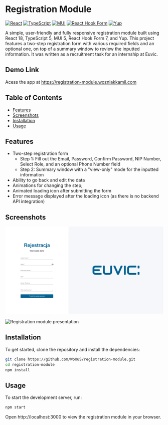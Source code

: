 # Registration Module

[![React](https://img.shields.io/badge/React-18.2-blue)](https://reactjs.org/)
[![TypeScript](https://img.shields.io/badge/TypeScript-4.9.5-blue)](https://www.typescriptlang.org/)
[![MUI](https://img.shields.io/badge/MUI-5.11.12-blue)](https://mui.com/)
[![React Hook Form](https://img.shields.io/badge/React%20Hook%20Form-7.43.5-blue)](https://react-hook-form.com/)
[![Yup](https://img.shields.io/badge/Yup-1.0.2-blue)](https://github.com/jquense/yup)

A simple, user-friendly and fully responsive registration module built using React 18, TypeScript 5, MUI 5, React Hook Form 7, and Yup. This project features a two-step registration form with various required fields and an optional one, on top of a summary window to review the inputted information. It was written as a recruitment task for an internship at Euvic.

## Demo Link

Acess the app at https://registration-module.wozniakkamil.com

## Table of Contents

- [Features](#features)
- [Screenshots](#screenshots)
- [Installation](#installation)
- [Usage](#usage)

## Features

- Two-step registration form
  - Step 1: Fill out the Email, Password, Confirm Password, NIP Number, Select Role, and an optional Phone Number field
  - Step 2: Summary window with a "view-only" mode for the inputted information
- Ability to go back and edit the data
- Animations for changing the step;
- Animated loading icon after submitting the form
- Error message displayed after the loading icon (as there is no backend API integration)

## Screenshots

![Registration Module](./assets/registration-module-screenshot.png)

![Registration module presentation](./assets/registration-module-presentation.gif)

## Installation

To get started, clone the repository and install the dependencies:

```bash
git clone https://github.com/WoXuS/registration-module.git
cd registration-module
npm install
```

## Usage

To start the development server, run:
```bash
npm start
```

Open http://localhost:3000 to view the registration module in your browser.